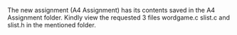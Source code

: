 The new assignment (A4 Assignment) has its contents saved in the A4 Assignment folder. Kindly view the requested 3 files wordgame.c slist.c and slist.h in the mentioned folder. 
